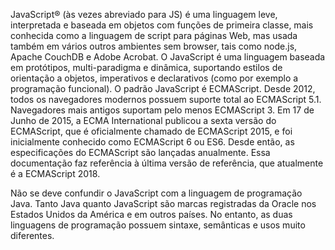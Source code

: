 JavaScript® (às vezes abreviado para JS) é uma linguagem leve, interpretada e baseada em objetos com funções de primeira classe, 
mais conhecida como a linguagem de script para páginas Web, mas usada também em vários outros ambientes sem browser, tais como node.js, 
Apache CouchDB e Adobe Acrobat. O JavaScript é uma linguagem baseada em protótipos, multi-paradigma e dinâmica,
suportando estilos de orientação a objetos, imperativos e declarativos (como por exemplo a programação funcional). 
O padrão JavaScript é ECMAScript. Desde 2012, todos os navegadores modernos possuem suporte total ao ECMAScript 5.1.
Navegadores mais antigos suportam pelo menos ECMAScript 3. Em 17 de Junho de 2015, a ECMA
International publicou a sexta versão do ECMAScript, que é oficialmente chamado de ECMAScript 2015,
e foi inicialmente conhecido como ECMAScript 6 ou ES6. Desde então, as especificações do ECMAScript são lançadas anualmente. 
Essa documentação faz referência à última versão de referência, que atualmente é a ECMAScript 2018.

Não se deve confundir o JavaScript com a linguagem de programação Java.
Tanto Java quanto JavaScript são marcas registradas da Oracle nos Estados Unidos da América e em outros países. 
No entanto, as duas linguagens de programação possuem sintaxe, semânticas e usos muito diferentes.
